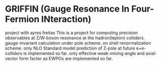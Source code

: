 # GRIFFIN (Gauge Resonance In Four-Fermion INteraction) 
project with ayres freitas
This is a project for computing precision observables at Z/W-boson resonance at the hadron(lepton) colliders.
gauge-invariant calculation under pole scheme.
on shell renormalization scheme.
only NLO Standard model prediction of Z-pole at future e+e- colliders is implemented so far.
only effective weak-mixing angle and axial-vector form factor as EWPOs are implemented so far.
